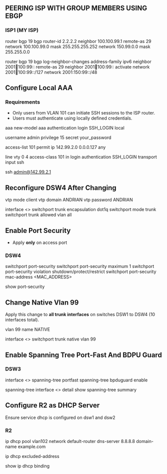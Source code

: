 ## PEERING ISP WITH GROUP MEMBERS USING EBGP

### ISP1 (MY ISP)
router bgp 19
bgp router-id 2.2.2.2 
neighbor 100.100.99.1 remote-as 29
network 100.100.99.0 mask 255.255.255.252
network 150.99.0.0 mask 255.255.0.0

router bgp 19
bgp log-neighbor-changes
address-family ipv6
neighbor 2001:100:100:99:: remote-as 29
neighbor 2001:100:100:99:: activate
network 2001:100:100:99::/127
network 2001:150:99::/48


## Configure Local AAA

### Requirements 
- Only users from VLAN 101 can initiate SSH sessions to the ISP router.
- Users must authenticate using locally defined credentials.

aaa new-model
aaa authentication login SSH_LOGIN local

username admin privilege 15 secret your_password

access-list 101 permit ip 142.99.2.0 0.0.0.127 any

line vty 0 4
access-class 101 in
login authentication SSH_LOGIN
transport input ssh

ssh admin@142.99.2.1

## Reconfigure DSW4 After Changing

vtp mode client
vtp domain ANDRIAN
vtp password ANDRIAN

interface <>
switchport trunk encapsulation dot1q
switchport mode trunk
switchport trunk allowed vlan all

## Enable Port Security

- Apply **only** on access port

### DSW4
switchport port-security
switchport port-security maximum 1
switchport port-security violation shutdown/protect/restrict
switchport port-security mac-address <MAC_ADDRESS>

show port-security

## Change Native Vlan 99
Apply this change to **all trunk interfaces** on switches DSW1 to DSW4 (10 interfaces total).

vlan 99
name NATIVE

interface <>
switchport trunk native vlan 99

## Enable Spanning Tree Port-Fast And BDPU Guard

### DSW3
interface <>
spanning-tree portfast
spanning-tree bpduguard enable

spanning-tree interface <> detail
show spanning-tree summary

## Configure R2 as DHCP Server
Ensure service dhcp is configured on dsw1 and dsw2

### R2
ip dhcp pool vlan102
network 
default-router 
dns-server 8.8.8.8
domain-name example.com

ip dhcp excluded-address 

show ip dhcp binding




